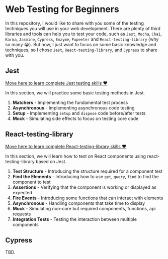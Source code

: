 # Web Testing for Beginners

In this repository, I would like to share with you some of the testing techniques you will use in your web development. There are plenty of third libraries and tools can help you to test your code, such as `Jest`, `Mocha`, `Chai`, `Karma`, `Jasmine`, `Cypress`, `Enzyme`, `Pupeeter` and `React-testing-library` (why so many 😭). But now, I just want to focus on some basic knowledge and techniques, so I chose `Jest`, `React-testing-library`, and `Cypress` to share with you.

## Jest

[Move here to learn complete Jest testing skills ❤️](jest-beginner/)

In this section, we will practice some basic testing methods in Jest.

1. **Matchers** - Implementing the fundamental test process
2. **Asynchronous** - Implementing asynchronous code testing
3. **Setup** - Implementing `setup` and `dispose` code before/after tests 
4. **Mock** - Simulating side effects to focus on testing core code

## React-testing-library

[Move here to learn complete React-testing-library skills ❤️](react-testing-library-beginner/)

In this section, we will learn how to test on React components using react-testing-library based on Jest.

1. **Test Structure** - Introducing the structure required for a component test
2. **Find the Elements** - Introducing how to use `get`, `query`, `find` to find the component to test
3. **Assertions** - Verifying that the component is working or displayed as expected
4. **Fire Events** - Introducing some functions that can interact with elements
5. **Asynchronous** - Handling components that take time to display
6. **Mock** - Simulating non-core but required components, functions, api requests
7. **Integration Tests** - Testing the interaction between multiple components

## Cypress

TBD.